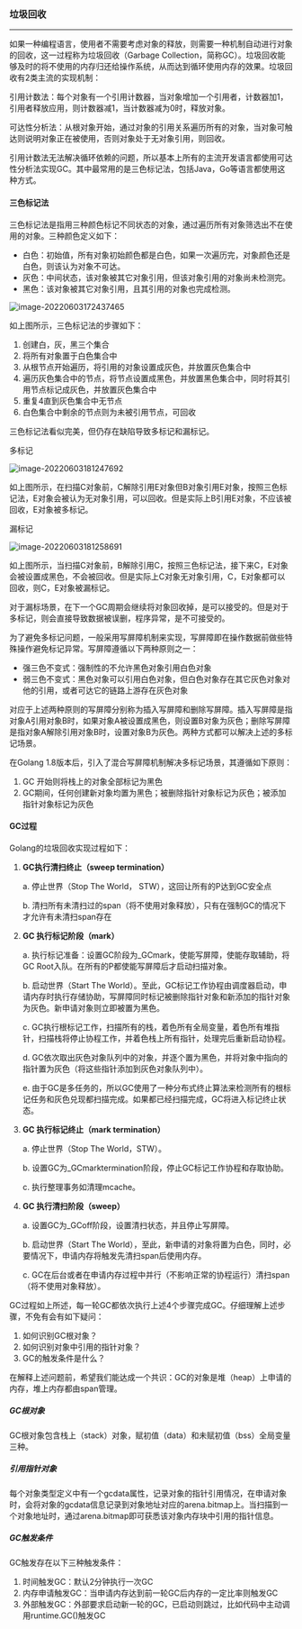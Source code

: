 ### 垃圾回收

------

如果一种编程语言，使用者不需要考虑对象的释放，则需要一种机制自动进行对象的回收，这一过程称为垃圾回收（Garbage Collection，简称GC）。垃圾回收能够及时的将不使用的内存归还给操作系统，从而达到循环使用内存的效果。垃圾回收有2类主流的实现机制：

引用计数法：每个对象有一个引用计数器，当对象增加一个引用者，计数器加1，引用者释放应用，则计数器减1，当计数器减为0时，释放对象。

可达性分析法：从根对象开始，通过对象的引用关系遍历所有的对象，当对象可触达则说明对象正在被使用，否则对象处于无对象引用，则回收。

引用计数法无法解决循环依赖的问题，所以基本上所有的主流开发语言都使用可达性分析法实现GC。其中最常用的是三色标记法，包括Java，Go等语言都使用这种方式。

#### 三色标记法

三色标记法是指用三种颜色标记不同状态的对象，通过遍历所有对象筛选出不在使用的对象。三种颜色定义如下：

- 白色：初始值，所有对象初始颜色都是白色，如果一次遍历完，对象颜色还是白色，则该认为对象不可达。
- 灰色：中间状态，该对象被其它对象引用，但该对象引用的对象尚未检测完。
- 黑色：该对象被其它对象引用，且其引用的对象也完成检测。

![image-20220603172437465](/assets/images/golearing/image-20220603172437465.gif)

如上图所示，三色标记法的步骤如下：

1. 创建白，灰，黑三个集合
2. 将所有对象置于白色集合中
3. 从根节点开始遍历，将引用的对象设置成灰色，并放置灰色集合中
4. 遍历灰色集合中的节点，将节点设置成黑色，并放置黑色集合中，同时将其引用节点标记成灰色，并放置灰色集合中
5. 重复4直到灰色集合中无节点
6. 白色集合中剩余的节点则为未被引用节点，可回收

三色标记法看似完美，但仍存在缺陷导致多标记和漏标记。

多标记

![image-20220603181247692](/assets/images/golearing/image-20220603181247692.png)

如上图所示，在扫描C对象前，C解除引用E对象但B对象引用E对象，按照三色标记法，E对象会被认为无对象引用，可以回收。但是实际上B引用E对象，不应该被回收，E对象被多标记。

漏标记

![image-20220603181258691](/assets/images/golearing/image-20220603181258691.png)

如上图所示，当扫描C对象前，B解除引用C，按照三色标记法，接下来C，E对象会被设置成黑色，不会被回收。但是实际上C对象无对象引用，C，E对象都可以回收，则C，E对象被漏标记。

对于漏标场景，在下一个GC周期会继续将对象回收掉，是可以接受的。但是对于多标记，则会直接导致数据被误删，程序异常，是不可接受的。

为了避免多标记问题，一般采用写屏障机制来实现，写屏障即在操作数据前做些特殊操作避免标记异常。写屏障遵循以下两种原则之一：

- 强三色不变式：强制性的不允许黑色对象引用白色对象
- 弱三色不变式：黑色对象可以引用白色对象，但白色对象存在其它灰色对象对他的引用，或者可达它的链路上游存在灰色对象

对应于上述两种原则的写屏障分别称为插入写屏障和删除写屏障。插入写屏障是指对象A引用对象B时，如果对象A被设置成黑色，则设置B对象为灰色；删除写屏障是指对象A解除引用对象B时，设置对象B为灰色。两种方式都可以解决上述的多标记场景。

在Golang 1.8版本后，引入了混合写屏障机制解决多标记场景，其遵循如下原则：

1. GC 开始则将栈上的对象全部标记为黑色
2. GC期间，任何创建新对象均置为黑色；被删除指针对象标记为灰色；被添加指针对象标记为灰色

#### GC过程

Golang的垃圾回收实现过程如下：

1. **GC执行清扫终止（sweep termination）**

   a. 停止世界（Stop The World， STW），这回让所有的P达到GC安全点

   b. 清扫所有未清扫过的span（将不使用对象释放），只有在强制GC的情况下才允许有未清扫span存在

2. **GC 执行标记阶段（mark）**

   a. 执行标记准备：设置GC阶段为_GCmark，使能写屏障，使能存取辅助，将GC Root入队。在所有的P都使能写屏障后才启动扫描对象。

   b. 启动世界（Start The World）。至此，GC标记工作协程由调度器启动，申请内存时执行存储协助，写屏障同时标记被删除指针对象和新添加的指针对象为灰色。新申请对象则立即被置为黑色。

   c. GC执行根标记工作，扫描所有的栈，着色所有全局变量，着色所有堆指针，扫描栈将停止协程工作，并着色栈上所有指针，处理完后重新启动协程。

   d. GC依次取出灰色对象队列中的对象，并逐个置为黑色，并将对象中指向的指针置为灰色（将这些指针添加到灰色对象队列中）。

   e. 由于GC是多任务的，所以GC使用了一种分布式终止算法来检测所有的根标记任务和灰色兑现都扫描完成。如果都已经扫描完成，GC将进入标记终止状态。

3. **GC 执行标记终止（mark termination）**

   a. 停止世界（Stop The World，STW）。

   b. 设置GC为_GCmarktermination阶段，停止GC标记工作协程和存取协助。

   c. 执行整理事务如清理mcache。

4. **GC 执行清扫阶段（sweep）**

   a. 设置GC为_GCoff阶段，设置清扫状态，并且停止写屏障。

   b. 启动世界（Start The World），至此，新申请的对象将置为白色，同时，必要情况下，申请内存将触发先清扫span后使用内存。

   c. GC在后台或者在申请内存过程中并行（不影响正常的协程运行）清扫span（将不使用对象释放）。

GC过程如上所述，每一轮GC都依次执行上述4个步骤完成GC。仔细理解上述步骤，不免有会有如下疑问：

1. 如何识别GC根对象？
2. 如何识别对象中引用的指针对象？
3. GC的触发条件是什么？

在解释上述问题前，希望我们能达成一个共识：GC的对象是堆（heap）上申请的内存，堆上内存都由span管理。

##### GC根对象

GC根对象包含栈上（stack）对象，赋初值（data）和未赋初值（bss）全局变量三种。

##### 引用指针对象

每个对象类型定义中有一个gcdata属性，记录对象的指针引用情况，在申请对象时，会将对象的gcdata信息记录到对象地址对应的arena.bitmap上。当扫描到一个对象地址时，通过arena.bitmap即可获悉该对象内存块中引用的指针信息。

##### GC触发条件

GC触发存在以下三种触发条件：

1. 时间触发GC：默认2分钟执行一次GC
2. 内存申请触发GC：当申请内存达到前一轮GC后内存的一定比率则触发GC
3. 外部触发GC：外部要求启动新一轮的GC，已启动则跳过，比如代码中主动调用runtime.GC()触发GC

